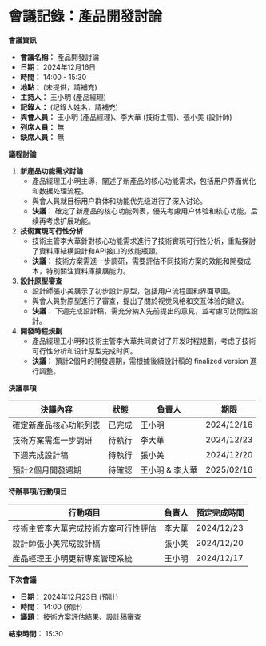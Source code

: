 # 會議記錄：產品開發討論

**會議資訊**

*   **會議名稱：** 產品開發討論
*   **日期：** 2024年12月16日
*   **時間：** 14:00 - 15:30
*   **地點：** (未提供，請補充)
*   **主持人：** 王小明 (產品經理)
*   **記錄人：** (記錄人姓名，請補充)
*   **與會人員：** 王小明 (產品經理)、李大華 (技術主管)、張小美 (設計師)
*   **列席人員：** 無
*   **缺席人員：** 無

**議程討論**

1.  **新產品功能需求討論**
    *   產品經理王小明主導，闡述了新產品的核心功能需求，包括用户界面优化和数据处理流程。
    *   與會人員就目标用户群体和功能优先级进行了深入讨论。
    *   **決議：** 確定了新產品的核心功能列表，優先考慮用户体验和核心功能，后续再考虑扩展功能。
2.  **技術實現可行性分析**
    *   技術主管李大華針對核心功能需求進行了技術實現可行性分析，重點探討了資料庫結構設計和API接口的效能瓶頸。
    *   **決議：** 技術方案需進一步調研，需要評估不同技術方案的效能和開發成本，特別關注資料庫擴展能力。
3.  **設計原型審查**
    *   設計師張小美展示了初步設計原型，包括用户流程圖和界面草圖。
    *   與會人員對原型進行了審查，提出了關於视觉风格和交互体验的建议。
    *   **決議：** 下週完成設計稿，需充分納入先前提出的意見，並考慮可訪問性設計。
4.  **開發時程規劃**
    *   產品經理王小明和技術主管李大華共同商讨了开发时程規劃，考虑了技術可行性分析和设计原型完成时间。
    *   **決議：** 預計2個月的開發週期，需根據後續設計稿的 finalized version 進行調整。

**決議事項**

| 決議內容                         | 狀態     | 負責人 | 期限      |
| --------------------------------- | -------- | ------ | --------- |
| 確定新產品核心功能列表            | 已完成   | 王小明  | 2024/12/16 |
| 技術方案需進一步調研             | 待執行   | 李大華  | 2024/12/23 |
| 下週完成設計稿                  | 待執行   | 張小美  | 2024/12/20 |
| 預計2個月開發週期              | 待確認   | 王小明 & 李大華 | 2025/02/16 |

**待辦事項/行動項目**

| 行動項目                      | 負責人 | 預定完成時間 |
| ----------------------------- | ------ | ------------ |
|  技術主管李大華完成技術方案可行性評估 | 李大華  | 2024/12/23 |
|  設計師張小美完成設計稿 | 張小美  | 2024/12/20 |
|  產品經理王小明更新專案管理系統 | 王小明 | 2024/12/17 |

**下次會議**

*   **日期：** 2024年12月23日 (預計)
*   **時間：** 14:00 (預計)
*   **議題：**  技術方案評估結果、設計稿審查

**結束時間：** 15:30